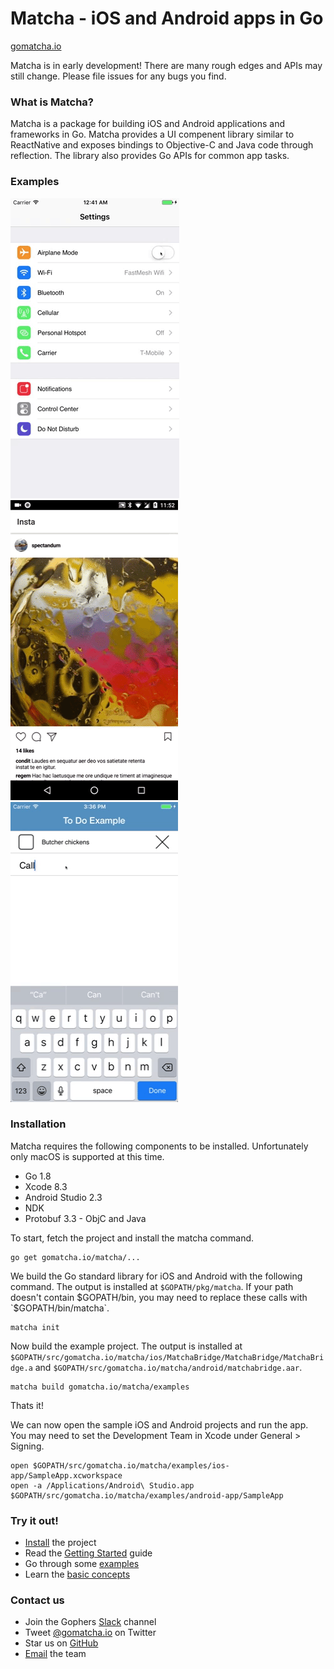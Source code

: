 # Matcha - iOS and Android apps in Go

[gomatcha.io](https://gomatcha.io)

Matcha is in early development! There are many rough edges and APIs may still
change. Please file issues for any bugs you find.

### What is Matcha?

Matcha is a package for building iOS and Android applications and frameworks in
Go. Matcha provides a UI compenent library similar to ReactNative and exposes
bindings to Objective-C and Java code through reflection. The library also
provides Go APIs for common app tasks.

### Examples

[![settings-example](docs/settings.gif)](https://github.com/gomatcha/matcha/tree/master/examples/settings)
[![insta-example](docs/insta.gif)](https://github.com/gomatcha/matcha/tree/master/examples/insta)
[![todo-example](docs/todo.gif)](https://github.com/gomatcha/matcha/tree/master/examples/todo)

### Installation

Matcha requires the following components to be installed. Unfortunately only macOS is supported at this time.

* Go 1.8
* Xcode 8.3
* Android Studio 2.3
* NDK
* Protobuf 3.3 - ObjC and Java

To start, fetch the project and install the matcha command.

    go get gomatcha.io/matcha/...

We build the Go standard library for iOS and Android with the following command. The output is installed at `$GOPATH/pkg/matcha`. If your path doesn't contain $GOPATH/bin, you may need to replace these calls with `$GOPATH/bin/matcha`.

    matcha init

Now build the example project. The output is installed at `$GOPATH/src/gomatcha.io/matcha/ios/MatchaBridge/MatchaBridge/MatchaBridge.a` and `$GOPATH/src/gomatcha.io/matcha/android/matchabridge.aar`.

    matcha build gomatcha.io/matcha/examples

Thats it!

We can now open the sample iOS and Android projects and run the app. You may need to set the Development Team in Xcode under General > Signing.

    open $GOPATH/src/gomatcha.io/matcha/examples/ios-app/SampleApp.xcworkspace
    open -a /Applications/Android\ Studio.app $GOPATH/src/gomatcha.io/matcha/examples/android-app/SampleApp

<h3>Try it out!</h3>
<ul>
    <li><a href="https://gomatcha.io/guide/installation/">Install</a> the project</li>
    <li>Read the <a href="https://gomatcha.io/guide/getting-started/">Getting Started</a> guide</li>
    <li>Go through some <a href="https://github.com/gomatcha/matcha/tree/master/examples">examples</a></li>
    <li>Learn the <a href="https://gomatcha.io/guide/concepts/">basic concepts</a></li>
</ul>
<h3>Contact us</h3>
<ul>
    <li>Join the Gophers <a href="https://gophers.slack.com/messages/matcha">Slack</a> channel</li>
    <li>Tweet <a href="http://twitter.com/gomatchaio">@gomatcha.io</a> on Twitter</li>
    <li>Star us on <a href="https://github.com/gomatcha/matcha">GitHub</a></li>
    <li><a href="mailto:kevin@gomatcha.io">Email</a> the team</li>
</ul>
